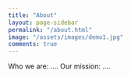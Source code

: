 ```yaml
---
title: "About"
layout: page-sidebar
permalink: "/about.html"
image: "/assets/images/demo1.jpg"
comments: true
---
```

Who we are: ....
Our mission: ....
